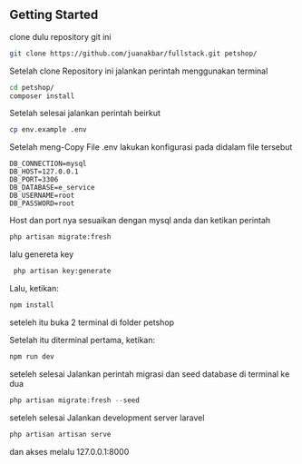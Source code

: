 ## Getting Started
clone dulu repository git ini
```bash
git clone https://github.com/juanakbar/fullstack.git petshop/
```
Setelah clone Repository ini jalankan perintah menggunakan terminal
```bash
cd petshop/
composer install
```
Setelah selesai  jalankan perintah beirkut
```bash
cp env.example .env
```
Setelah meng-Copy File .env lakukan konfigurasi pada didalam file tersebut
```env
DB_CONNECTION=mysql
DB_HOST=127.0.0.1
DB_PORT=3306
DB_DATABASE=e_service
DB_USERNAME=root
DB_PASSWORD=root
```
Host dan port nya sesuaikan dengan mysql anda dan ketikan perintah
```bash
php artisan migrate:fresh
```
lalu genereta key
```bash
 php artisan key:generate
```
Lalu, ketikan:

```bash
npm install
```
seteleh itu buka 2 terminal di folder petshop

Setelah itu diterminal pertama, ketikan:

```bash
npm run dev
```
seteleh selesai Jalankan perintah migrasi dan seed database di terminal ke dua
```php
php artisan migrate:fresh --seed
```
seteleh selesai Jalankan development server laravel
```php
php artisan artisan serve
```

dan akses melalu 127.0.0.1:8000
